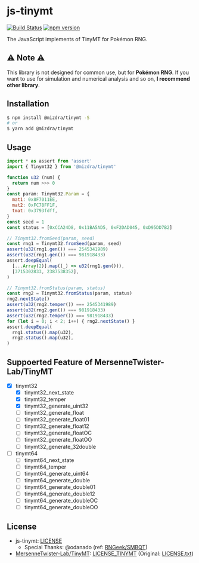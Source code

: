 # js-tinymt

[![Build Status](https://travis-ci.org/mizdra/js-tinymt.svg?branch=master)](https://travis-ci.org/mizdra/js-tinymt)
[![npm version](https://badge.fury.io/js/%40mizdra%2Ftinymt.svg)](https://badge.fury.io/js/%40mizdra%2Ftinymt)

The JavaScript implements of TinyMT for Pokémon RNG.


## :warning: Note :warning:
This library is not designed for common use, but for **Pokémon RNG**.
If you want to use for simulation and numerical analysis and so on,
**I recommend other library**.


## Installation

```bash
$ npm install @mizdra/tinymt -S
# or
$ yarn add @mizdra/tinymt
```


## Usage
```js
import * as assert from 'assert'
import { Tinymt32 } from '@mizdra/tinymt'

function u32 (num) {
  return num >>> 0
}
const param: Tinymt32.Param = {
  mat1: 0x8F7011EE,
  mat2: 0xFC78FF1F,
  tmat: 0x3793fdff,
}
const seed = 1
const status = [0xCCA24D8, 0x11BA5AD5, 0xF2DAD045, 0xD95DD7B2]

// Tinymt32.fromSeed(param, seed)
const rng1 = Tinymt32.fromSeed(param, seed)
assert(u32(rng1.gen()) === 2545341989)
assert(u32(rng1.gen()) === 981918433)
assert.deepEqual(
  [...Array(2)].map((_) => u32(rng1.gen())),
  [3715302833, 2387538352],
)

// Tinymt32.fromStatus(param, status)
const rng2 = Tinymt32.fromStatus(param, status)
rng2.nextState()
assert(u32(rng2.temper()) === 2545341989)
assert(u32(rng2.gen()) === 981918433)
assert(u32(rng2.temper()) === 981918433)
for (let i = 0; i < 2; i++) { rng2.nextState() }
assert.deepEqual(
  rng1.status().map(u32),
  rng2.status().map(u32),
)
```


## Suppoerted Feature of MersenneTwister-Lab/TinyMT
- [x] tinymt32
  - [x] tinymt32_next_state
  - [x] tinymt32_temper
  - [x] tinymt32_generate_uint32
  - [ ] tinymt32_generate_float
  - [ ] tinymt32_generate_float01
  - [ ] tinymt32_generate_float12
  - [ ] tinymt32_generate_floatOC
  - [ ] tinymt32_generate_floatOO
  - [ ] tinymt32_generate_32double
- [ ] tinymt64
  - [ ] tinymt64_next_state
  - [ ] tinymt64_temper
  - [ ] tinymt64_generate_uint64
  - [ ] tinymt64_generate_double
  - [ ] tinymt64_generate_double01
  - [ ] tinymt64_generate_double12
  - [ ] tinymt64_generate_doubleOC
  - [ ] tinymt64_generate_doubleOO

## License
- js-tinymt: [LICENSE](https://raw.githubusercontent.com/mizdra/js-tinymt/master/LICENSE)
  - Special Thanks: @odanado (ref: [RNGeek/SMBQT](https://github.com/RNGeek/SMBQT))
- [MersenneTwister-Lab/TinyMT](https://github.com/MersenneTwister-Lab/TinyMT): [LICENSE_TINYMT](https://raw.githubusercontent.com/mizdra/js-tinymt/master/LICENSE_TINYMT) (Original: [LICENSE.txt](https://raw.githubusercontent.com/MersenneTwister-Lab/TinyMT/master/LICENSE.txt))

